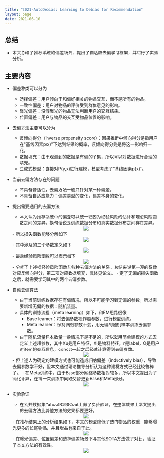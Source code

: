 ```yaml
---
title: "2021-AutoDebias: Learning to Debias for Recommendation"
layout: page
date: 2021-06-10
---
```


## 总结

- 本文总结了推荐系统的偏差场景，提出了自适应去偏学习框架，并进行了实验分析。

## 主要内容

- 偏差种类可以分为
    - 选择偏差：用户倾向于和偏好相关的物品交互，而不是所有的物品。
    - 一致性偏差：用户对物品的评价受到群体意见的影响。
    - 曝光偏差：没有曝光的物品无法判断用户的交互结果。
    - 位置偏差：用户与物品的交互受物品位置的影响。

- 去偏方法主要可以分为
    - 反倾向得分（inverse propensity score）：因果推断中倾向得分是指用户在"基线因素p(x)"下达到结果的概率，反倾向得分则是将这一影响归一化。
    - 数据填充：由于观测到的数据是有偏的子集，所以可以对数据进行合理的填充。
    - 生成式模型：直接对P(y,x)进行建模，模型考虑了"基线因素p(x)"。
    
- 当前去偏方法存在的问题
    - 不具备普适性，去偏方法一般只针对某一种偏差。
    - 不具备自适应能力：偏差类型的变化，偏差本身的变化。
    
- 提出需要通用的去偏方法
    - 本文认为推荐系统中的偏差可以统一归因为经验风险的估计和理想风险函数之间的差异，换句话说是训练数据分布和真实数据分布之间存在差异。
   <div style="text-align: center"><img src="/wiki/attach/images/auto-bias-01.png" style="max-width:600px"></div>
    - 所以损失函数能够分解如下
   <div style="text-align: center"><img src="/wiki/attach/images/auto-bias-02.png" style="max-width:500px"></div>
    - 其中涉及的三个参数定义如下
   <div style="text-align: center"><img src="/wiki/attach/images/auto-bias-03.png" style="max-width:300px"></div>
    - 最后经验风险函数可以表示如下
   <div style="text-align: center"><img src="/wiki/attach/images/auto-bias-04.png" style="max-width:500px"></div>
    - 分析了上述损经验风险函数与各种去偏方法的关系，总结来说第一项的系数对应反倾向得分，第二项对应数据填充，具体见论文。
    - 定了无偏的损失函数之后，就需要学习其中的两个去偏参数。
    
- 自动去偏算法
    - 由于当前训练数据存在有偏情况，所以不可能学习到无偏的参数，所以需要新增无偏的数据：随机流量。
    - 具体的训练流程（meta learning）如下，和EM思路很像
        - Base learner：将去偏参数视作超参数，进行模型训练。
        - Meta learner：保持网络参数不变，用无偏的随机样本训练去偏参数。
    - 由于随机流量样本数量一般情况下是不足的，所以就用简单建模的方式去定义上述超参数，其中Xu是用户特征，Xi是物料特征，r是label，O是用户对item的交互信息，concat一起之后经过计算得到去偏参数。
    <div style="text-align: center"><img src="/wiki/attach/images/auto-bias-05.png" style="max-width:360px"></div>
    - 但上述人为确定的建模方式也可能造成归纳偏差（inductively bias），导致去偏参数学不好，但本文通过理论推导分析认为这种建模方式已经比较鲁棒了。
    - 在Meta训练中，由于Base部分网络参数相对较多，所以本文提出为了简化计算，在每一次训练中同时交替更新Base和Meta部分。
    <div style="text-align: center"><img src="/wiki/attach/images/auto-bias-06.png" style="max-width:500px"></div>
    
- 实验验证
    - 在公共数据集Yahoo!R3和Coat上做了实验验证，在整体效果上本文提出的去偏方法比其他方法的效果都要更好。
    <div style="text-align: center"><img src="/wiki/attach/images/auto-bias-07.png" style="max-width:500px"></div>
    - 在推荐结果上的分析结果如下，本文的模型降低了热门物品的权重，能够曝光更多的长尾物品，并且增益也来自于此。
    <div style="text-align: center"><img src="/wiki/attach/images/auto-bias-08.png" style="max-width:700px"></div>
    - 在曝光偏差、位置偏差和选择偏差场景下与其他SOTA方法做了对比，验证了本文方法的有效性。
    <div style="text-align: center"><img src="/wiki/attach/images/auto-bias-09.png" style="max-width:600px"></div>

